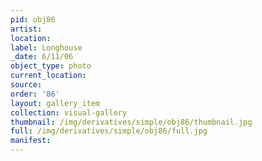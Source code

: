 ```yaml
---
pid: obj86
artist: 
location: 
label: Longhouse
_date: 6/11/06
object_type: photo
current_location: 
source: 
order: '86'
layout: gallery_item
collection: visual-gallery
thumbnail: /img/derivatives/simple/obj86/thumbnail.jpg
full: /img/derivatives/simple/obj86/full.jpg
manifest: 
---
```

